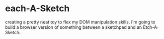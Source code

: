 # each-A-Sketch

 creating a pretty neat toy to flex my DOM manipulation skills. i'm going to build a browser version of something between a sketchpad and an Etch-A-Sketch.
